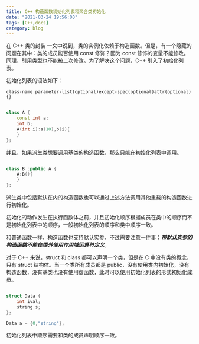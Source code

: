 ```yaml
---
title: C++ 构造函数初始化列表和聚合类初始化
date: "2021-03-24 19:56:00"
tags: [C++,docs]
category: blog
---
```

在 C++ 类的封装 一文中说到，类的实例化依赖于构造函数。但是，有一个隐藏的问题在其中：类的成员能否使用 const 修饰？因为 const 修饰的变量不能修改。同理，引用类型也不能被二次修改。为了解决这个问题，C++ 引入了初始化列表。

<!-- more -->

初始化列表的语法如下：

```class-name parameter-list(optional)except-spec(optional)attr(optional){}```

```cpp

class A {
    const int a;
    int b;
    A(int i):a(10),b(i){
    }
};

```

并且，如果派生类想要调用基类的构造函数，那么只能在初始化列表中调用。

```cpp

class B :public A {
    A:B(){
    }
};

```

派生类中包括默认在内的构造函数也可以通过上述方法调用其他重载的构造函数进行初始化。

初始化的动作发生在执行函数体之前，并且初始化顺序根据成员在类中的顺序而不是初始化列表中的顺序，一般初始化列表的顺序和类中顺序一致。

和普通函数一样，构造函数也支持默认实参，不过需要注意一件事：***带默认实参的构造函数不能在类外使用作用域运算符定义***。

对于 C++ 来说，struct 和 class 都可以声明一个类，但是在 C 中没有类的概念，只有 struct 结构体。当一个类所有成员都是 public，没有使用类内初始化，没有构造函数，没有基类也没有使用虚函数，此时可以使用初始化列表的形式初始化成员。

```cpp

struct Data {
    int ival;
    string s;
};

Data a = {0,"string"};

```

初始化列表中顺序需要和类的成员声明顺序一致。
